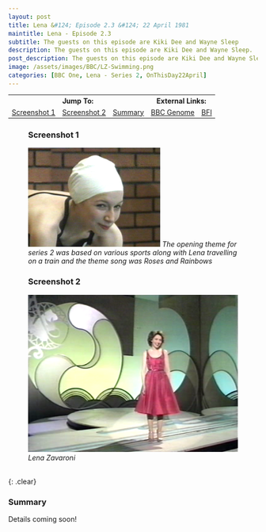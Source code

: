 ```yaml
---
layout: post
title: Lena &#124; Episode 2.3 &#124; 22 April 1981
maintitle: Lena - Episode 2.3
subtitle: The guests on this episode are Kiki Dee and Wayne Sleep
description: The guests on this episode are Kiki Dee and Wayne Sleep.
post_description: The guests on this episode are Kiki Dee and Wayne Sleep.
image: /assets/images/BBC/LZ-Swimming.png
categories: [BBC One, Lena - Series 2, OnThisDay22April]
---
```


<table>
<tr align="center">
<th colspan="3">Jump To:</th>
<th colspan="2">External Links:</th>
</tr>
<tr align="center">
<td><a href="#screenshot-1">Screenshot 1</a></td>
<td><a href="#screenshot-2">Screenshot 2</a></td>
<td><a href="#summary">Summary</a></td>
<td><a href="https://genome.ch.bbc.co.uk/schedules/bbcone/london/1981-04-22#at-20.30">BBC Genome</a></td>
<td><a href="https://www.bfi.org.uk/films-tv-people/4ce2b843899f0">BFI</a></td>
</tr>
</table>

<figure class="fig1">
<h3 id="screenshot-1">Screenshot 1</h3>
<img src="/assets/images/BBC/LZ-Swimming.png" class="full-width">
<cite>The opening theme for series 2 was based on various sports along with Lena travelling on a train and the theme song was Roses and Rainbows</cite>
</figure>

<figure class="fig2">
<h3 id="screenshot-2">Screenshot 2</h3>
<img src="/assets/images/BBC/Lena-1981-04-22.png" class="full-width">
<cite>Lena Zavaroni</cite>
</figure>

<br />{: .clear}

### Summary
Details coming soon!

